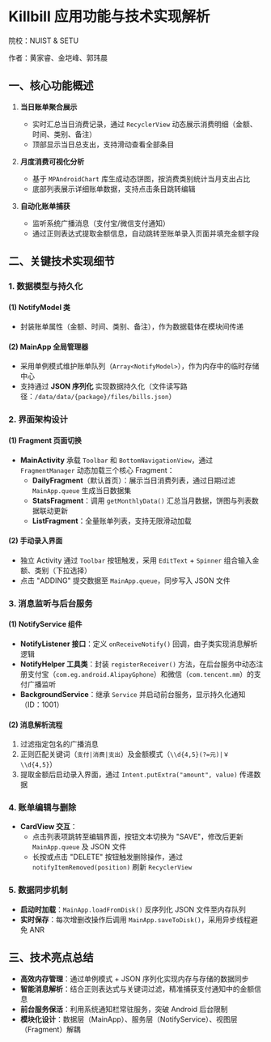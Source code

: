 # Killbill 应用功能与技术实现解析

院校：NUIST & SETU

作者：黄家睿、金垲峰、郭玮晨

## 一、核心功能概述
1. **当日账单聚合展示**  
   - 实时汇总当日消费记录，通过 `RecyclerView` 动态展示消费明细（金额、时间、类别、备注）
   - 顶部显示当日总支出，支持滑动查看全部条目

2. **月度消费可视化分析**  
   - 基于 `MPAndroidChart` 库生成动态饼图，按消费类别统计当月支出占比
   - 底部列表展示详细账单数据，支持点击条目跳转编辑

3. **自动化账单捕获**  
   - 监听系统广播消息（支付宝/微信支付通知）
   - 通过正则表达式提取金额信息，自动跳转至账单录入页面并填充金额字段

## 二、关键技术实现细节

### 1. 数据模型与持久化
#### (1) NotifyModel 类
- 封装账单属性（金额、时间、类别、备注），作为数据载体在模块间传递

#### (2) MainApp 全局管理器
- 采用单例模式维护账单队列（`Array<NotifyModel>`），作为内存中的临时存储中心
- 支持通过 **JSON 序列化** 实现数据持久化（文件读写路径：`/data/data/{package}/files/bills.json`）

### 2. 界面架构设计
#### (1) Fragment 页面切换
- **MainActivity** 承载 `Toolbar` 和 `BottomNavigationView`，通过 `FragmentManager` 动态加载三个核心 Fragment：
  - **DailyFragment**（默认首页）：展示当日消费列表，通过日期过滤 `MainApp.queue` 生成当日数据集
  - **StatsFragment**：调用 `getMonthlyData()` 汇总当月数据，饼图与列表数据联动更新
  - **ListFragment**：全量账单列表，支持无限滑动加载

#### (2) 手动录入界面
- 独立 Activity 通过 `Toolbar` 按钮触发，采用 `EditText` + `Spinner` 组合输入金额、类别（下拉选择）
- 点击 "ADDING" 提交数据至 `MainApp.queue`，同步写入 JSON 文件

### 3. 消息监听与后台服务
#### (1) NotifyService 组件
- **NotifyListener 接口**：定义 `onReceiveNotify()` 回调，由子类实现消息解析逻辑
- **NotifyHelper 工具类**：封装 `registerReceiver()` 方法，在后台服务中动态注册支付宝（`com.eg.android.AlipayGphone`）和微信（`com.tencent.mm`）的支付广播监听
- **BackgroundService**：继承 `Service` 并启动前台服务，显示持久化通知（ID：1001）

#### (2) 消息解析流程
1. 过滤指定包名的广播消息
2. 正则匹配关键词（`支付|消费|支出`）及金额模式（`\\d{4,5}(?=元)|￥\\d{4,5}`）
3. 提取金额后启动录入界面，通过 `Intent.putExtra("amount", value)` 传递数据

### 4. 账单编辑与删除
- **CardView 交互**：
  - 点击列表项跳转至编辑界面，按钮文本切换为 "SAVE"，修改后更新 `MainApp.queue` 及 JSON 文件
  - 长按或点击 "DELETE" 按钮触发删除操作，通过 `notifyItemRemoved(position)` 刷新 `RecyclerView`

### 5. 数据同步机制
- **启动时加载**：`MainApp.loadFromDisk()` 反序列化 JSON 文件至内存队列
- **实时保存**：每次增删改操作后调用 `MainApp.saveToDisk()`，采用异步线程避免 ANR

## 三、技术亮点总结
- **高效内存管理**：通过单例模式 + JSON 序列化实现内存与存储的数据同步
- **智能消息解析**：结合正则表达式与关键词过滤，精准捕获支付通知中的金额信息
- **前台服务保活**：利用系统通知栏常驻服务，突破 Android 后台限制
- **模块化设计**：数据层（MainApp）、服务层（NotifyService）、视图层（Fragment）解耦
